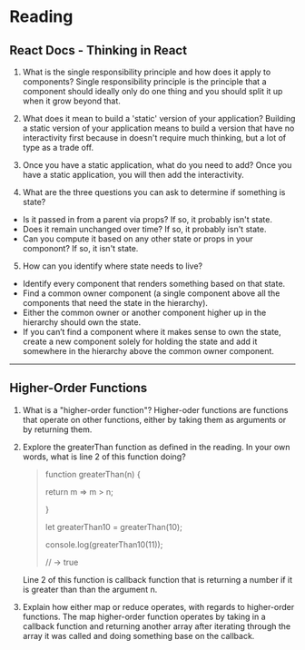 # Reading

## React Docs - Thinking in React

1. What is the single responsibility principle and how does it apply to components?
  Single responsibility principle is the principle that a component should ideally only do one thing and you should split it up when it grow beyond that.

2. What does it mean to build a 'static' version of your application?
  Building a static version of your application means to build a version that have no interactivity first because in doesn't require much thinking, but a lot of type as a trade off.

3. Once you have a static application, what do you need to add?
  Once you have a static application, you will then add the interactivity.

4. What are the three questions you can ask to determine if something is state?

- Is it passed in from a parent via props? If so, it probably isn't state.
- Does it remain unchanged over time? If so, it probably isn't state.
- Can you compute it based on any other state or props in your componont? If so, it isn't state.

5. How can you identify where state needs to live?

- Identify every component that renders something based on that state.
- Find a common owner component (a single component above all the components that need the state in the hierarchy).
- Either the common owner or another component higher up in the hierarchy should own the state.
- If you can’t find a component where it makes sense to own the state, create a new component solely for holding the state and add it somewhere in the hierarchy above the common owner component.

------

## Higher-Order Functions

1. What is a "higher-order function"?
  Higher-oder functions are functions that operate on other functions, either by taking them as arguments or by returning them.

2. Explore the greaterThan function as defined in the reading. In your own words, what is line 2 of this function doing?

    > function greaterThan(n) {
    >
    > return m => m > n;
    >
    > }
    >
    > let greaterThan10 = greaterThan(10);
    >
    > console.log(greaterThan10(11));
    >
    > // → true

      Line 2 of this function is callback function that is returning a number if it is greater than than the argument n.

3. Explain how either map or reduce operates, with regards to higher-order functions.
  The map higher-order function operates by taking in a callback function and returning another array after iterating through the array it was called and doing something base on the callback.
